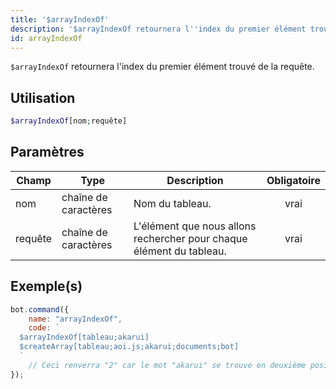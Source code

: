 ```yaml
---
title: '$arrayIndexOf'
description: '$arrayIndexOf retournera l''index du premier élément trouvé de la requête.'
id: arrayIndexOf
---
```


`$arrayIndexOf` retournera l'index du premier élément trouvé de la requête.

## Utilisation

```php
$arrayIndexOf[nom;requête]
```

## Paramètres

| Champ   | Type                 | Description                                                          | Obligatoire |
| ------- | -------------------- | -------------------------------------------------------------------- |:-----------:|
| nom     | chaîne de caractères | Nom du tableau.                                                      |    vrai     |
| requête | chaîne de caractères | L'élément que nous allons rechercher pour chaque élément du tableau. |    vrai     |

## Exemple(s)

```javascript
bot.command({
    name: "arrayIndexOf",
    code: `
  $arrayIndexOf[tableau;akarui]
  $createArray[tableau;aoi.js;akarui;documents;bot]
  `
    // Ceci renverra "2" car le mot "akarui" se trouve en deuxième position dans le tableau.
});
```